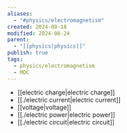 ```yaml
---
aliases:
  - "#physics/electromagnetism"
created: 2024-08-18
modified: 2024-08-24
parent:
  - "[[physics|physics]]"
publish: true
tags:
  - physics/electromagnetism
  - MOC
---
```

- [[electric charge|electric charge]]
- [[./electric current|electric current]]
- [[voltage|voltage]]
- [[./electric power|electric power]]
- [[./electric circuit|electric circuit]]